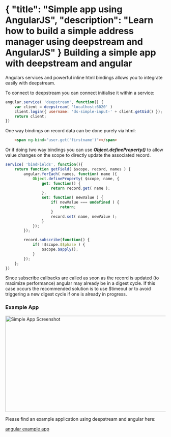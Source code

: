{
	"title": "Simple app using AngularJS",
	"description": "Learn how to build a simple address manager using deepstream and AngularJS"
}
Building a simple app with deepstream and angular
=====================================================

Angulars services and powerful inline html bindings allows you to integrate easily
with deepstream.

To connect to deepstream you can connect initialise it within a service:

```javascript
angular.service( 'deepstream', function() {
	var client = deepstream( 'localhost:6020' )
	client.login({ username: 'ds-simple-input-' + client.getUid() });
	return client;
})
```

One way bindings on record data can be done purely via html:

```html
	<span ng-bind="user.get('firstname')"></span>
```

Or if doing two way bindings you can use ***Object.defineProperty()*** to allow
value changes on the scope to directly update the associated record.

```javascript
service( 'bindFields', function(){
	return function getField( $scope, record, names ) {
		angular.forEach( names, function( name ){
			Object.defineProperty( $scope, name, {
				get: function() {
					return record.get( name );
				},
				set: function( newValue ) {
					if( newValue === undefined ) {
						return;
					}
					record.set( name, newValue );
				}
			});
		});

		record.subscribe(function() {
			if( !$scope.$$phase ) {
				$scope.$apply();
			}
		});
	};
})
```

<div class="hint-box fa fa-gears">
	<p>		Since subscribe callbacks are called as soon as the record is updated (to maximize performance)
			angular may already be in a digest cycle. If this case occurs the recommended solution is to use $timeout or to avoid triggering a new digest cycle if one is already in progress.</p>
</div>

### Example App
<div class="img-container">
	<img class="tutorial" width="602" height="302" src="../assets/images/simple-app.png" alt="Simple App Screenshot" />
</div>

Please find an example application using deepstream and angular here:

<a class="mega" href="https://github.com/deepstreamIO/ds-demo-simple-app-ng"><i class="fa fa-github"></i>angular example app</a>
